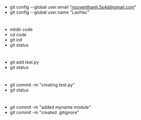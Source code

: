  - git config --global user.email "nguyenthanh.5s4d@gmail.com"
 - git config --global user.name "LaoHac"
#
 - mkdir code
 - cd code
 - git init
 - git status
#
 - git add test.py
 - git status
#
 - git commit -m "creating test.py"
 - git status
#
 - git commit -m "added myname module"
 - git commit -m "created .gitignore"
